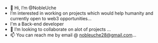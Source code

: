 - 👋 Hi, I’m @NobleUche
-  I’m interested in working on projects which would help humanity and currently open to web3 opportunities...
-  I'm a Back-end developer
- 💞️ I’m looking to collaborate on alot of projects ...
- 📫 You can reach me by email @ nobleuche28@gmail.com...

<!---
NobleUche/NobleUche is a ✨ special ✨ repository because its `README.md` (this file) appears on your GitHub profile.
You can click the Preview link to take a look at your changes.
--->
